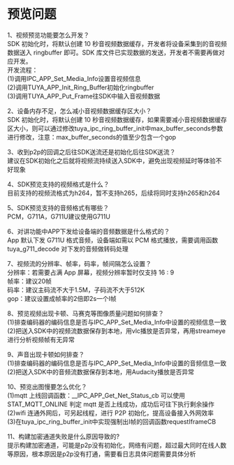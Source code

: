 # 预览问题

1、视频预览功能要怎么开发？   
SDK 初始化时，将默认创建 10 秒音视频数据缓存，开发者将设备采集到的音视频数据送入
ringbuffer 即可。SDK 库文件已实现数据的发送，开发者不需要再做对应开发。    
开发流程：   
(1)调用IPC_APP_Set_Media_Info设置音视频信息  
(2)调用TUYA_APP_Init_Ring_Buffer初始化ringbuffer  
(3)调用TUYA_APP_Put_Frame往SDK中输入音视频数据        

2、设备内存不足，怎么减小音视频数据缓存区大小？   
SDK 初始化时，将默认创建 10 秒音视频数据缓存，如果需要减小音视频数据缓存区大小，则可以通过修改tuya_ipc_ring_buffer_init中max_buffer_seconds参数进行修改，注意：max_buffer_seconds的值至少包含一个gop   

3、收到p2p的回调之后往SDK送流还是初始化后往SDK送流？     
建议在SDK初始化之后就将视频流持续送入SDK中，避免出现视频延时等体验不好现象  

4、SDK预览支持的视频格式是什么？   
目前支持的视频流格式为h264，暂不支持h265，后续将同时支持h265和h264  

5、SDK预览支持的音频格式有哪些？   
PCM，G711A，G711U建议使用G711U  

6、对讲功能中APP下发给设备端的音频数据是什么格式的？  
App 默认下发 G711U 格式音频，设备端如需以 PCM 格式播放，需要调用函数tuya_g711_decode 对下发的音频做转码处理   

7、视频流的分辨率、帧率，码率，帧间隔怎么设置？  
分辨率：若需要占满 App 屏幕，视频分辨率暂时仅支持 16 : 9  
帧率：建议20帧  
码率：建议主码流不大于1.5M，子码流不大于512K  
gop：建议设置成帧率的2倍即2s一个I帧  

8、预览视频出现卡顿、马赛克等图像质量问题如何排查？  
(1)排查编码器的编码信息是否与IPC_APP_Set_Media_Info中设置的视频信息一致  
(2)把送入SDK中的视频流数据保存到本地，用vlc播放是否异常，再用streameye进行分析视频帧有无异常  

9、声音出现卡顿如何排查？  
(1)排查编码器的编码信息是否与IPC_APP_Set_Media_Info中设置的音频信息一致  
(2)把送入SDK中的音频流数据保存到本地，用Audacity播放是否异常  

10、预览出图慢要怎么优化？  
(1)mqtt 上线回调函数：__IPC_APP_Get_Net_Status_cb 可以使用 STAT_MQTT_ONLINE
判定 mqtt 是否上线成功，成功后可往下执行剩余操作   
(2)wifi 连通外网后，可另起线程，进行 P2P 初始化，提高设备接入外网效率  
(3)在tuya_ipc_ring_buffer_init中实现强制出I帧的回调函数requestIframeCB  

11、构建加密通道失败是什么原因导致的?  
提示构建加密通道，可能是p2p没有初始化，网络有问题，超过最大同时在线人数等原因，根本原因是p2p没有打通，需要看日志具体问题需要具体分析  





